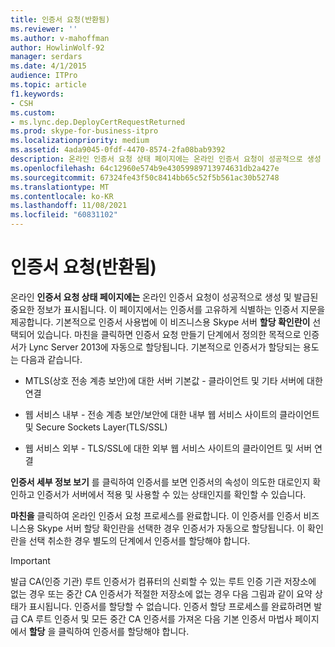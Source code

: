 ```yaml
---
title: 인증서 요청(반환됨)
ms.reviewer: ''
ms.author: v-mahoffman
author: HowlinWolf-92
manager: serdars
ms.date: 4/1/2015
audience: ITPro
ms.topic: article
f1.keywords:
- CSH
ms.custom:
- ms.lync.dep.DeployCertRequestReturned
ms.prod: skype-for-business-itpro
ms.localizationpriority: medium
ms.assetid: 4ada9045-0fdf-4470-8574-2fa08bab9392
description: 온라인 인증서 요청 상태 페이지에는 온라인 인증서 요청이 성공적으로 생성 및 발급된 중요한 정보가 표시됩니다. 이 페이지에서는 인증서를 고유하게 식별하는 인증서 지문을 제공합니다. 기본적으로 인증서 사용법에 이 비즈니스용 Skype 서버 할당 확인란이 선택되어 있습니다. 마친을 클릭하면 인증서 요청 생성 단계에서 정의한 목적으로 인증서가 Lync Server 2013에 자동으로 할당됩니다. 기본적으로 인증서가 할당되는 용도는 다음과 같습니다.
ms.openlocfilehash: 64c12960e574b9e43059989713974631db2a427e
ms.sourcegitcommit: 67324fe43f50c8414bb65c52f5b561ac30b52748
ms.translationtype: MT
ms.contentlocale: ko-KR
ms.lasthandoff: 11/08/2021
ms.locfileid: "60831102"
---
```

# <a name="certificate-request-returned"></a>인증서 요청(반환됨)
 
온라인 **인증서 요청 상태 페이지에는** 온라인 인증서 요청이 성공적으로 생성 및 발급된 중요한 정보가 표시됩니다. 이 페이지에서는 인증서를 고유하게 식별하는 인증서 지문을 제공합니다. 기본적으로 인증서 사용법에 이 비즈니스용 Skype 서버 **할당 확인란이** 선택되어 있습니다. 마친을 클릭하면 인증서 요청 만들기 단계에서 정의한 목적으로 인증서가 Lync Server 2013에 자동으로 할당됩니다. 기본적으로 인증서가 할당되는 용도는 다음과 같습니다.
  
- MTLS(상호 전송 계층 보안)에 대한 서버 기본값 - 클라이언트 및 기타 서버에 대한 연결
    
- 웹 서비스 내부 - 전송 계층 보안/보안에 대한 내부 웹 서비스 사이트의 클라이언트 및 Secure Sockets Layer(TLS/SSL)
    
- 웹 서비스 외부 - TLS/SSL에 대한 외부 웹 서비스 사이트의 클라이언트 및 서버 연결
    
**인증서 세부 정보 보기** 를 클릭하여 인증서를 보면 인증서의 속성이 의도한 대로인지 확인하고 인증서가 서버에서 적용 및 사용할 수 있는 상태인지를 확인할 수 있습니다.
  
**마친을** 클릭하여 온라인 인증서 요청 프로세스를 완료합니다. 이 인증서를 인증서 비즈니스용 Skype 서버 할당 확인란을 선택한 경우 인증서가 자동으로 할당됩니다. 이 확인란을 선택 취소한 경우 별도의 단계에서 인증서를 할당해야 합니다. 
  
> [!IMPORTANT]
> 발급 CA(인증 기관) 루트 인증서가 컴퓨터의 신뢰할 수 있는 루트 인증 기관 저장소에 없는 경우 또는 중간 CA 인증서가 적절한 저장소에 없는 경우 다음 그림과 같이 요약 상태가 표시됩니다. 인증서를 할당할 수 없습니다. 인증서 할당 프로세스를 완료하려면 발급 CA 루트 인증서 및 모든 중간 CA 인증서를 가져온 다음 기본 인증서 마법사 페이지에서 **할당** 을 클릭하여 인증서를 할당해야 합니다.
  

